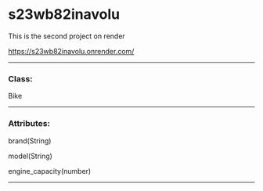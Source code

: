 # s23wb82inavolu

This is the second project on render

https://s23wb82inavolu.onrender.com/

<hr>

### Class:

Bike

<hr>

### Attributes:

brand(String)

model(String)

engine_capacity(number)
<hr>
